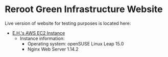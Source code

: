 # Reroot Green Infrastructure Website

Live version of website for testing purposes is located here: 
   * [E.H.'s AWS EC2 Instance](http://ec2-3-19-255-37.us-east-2.compute.amazonaws.com/New_Website/)
        * Instance information:
            * Operating system:  openSUSE Linux Leap 15.0
            * Nginx Web Server 1.14.2
            